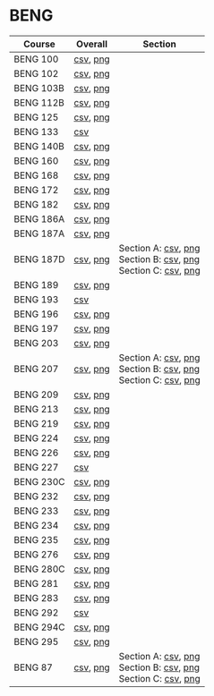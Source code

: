 # BENG

| Course | Overall | Section |
| ------ | ------- | ------- |
| BENG 100 | [csv](https://github.com/UCSD-Historical-Enrollment-Data/2024Spring/blob/main/overall/BENG%20100.csv), [png](https://raw.githubusercontent.com/UCSD-Historical-Enrollment-Data/2024Spring/main/plot_overall/BENG%20100.png) |  |
| BENG 102 | [csv](https://github.com/UCSD-Historical-Enrollment-Data/2024Spring/blob/main/overall/BENG%20102.csv), [png](https://raw.githubusercontent.com/UCSD-Historical-Enrollment-Data/2024Spring/main/plot_overall/BENG%20102.png) |  |
| BENG 103B | [csv](https://github.com/UCSD-Historical-Enrollment-Data/2024Spring/blob/main/overall/BENG%20103B.csv), [png](https://raw.githubusercontent.com/UCSD-Historical-Enrollment-Data/2024Spring/main/plot_overall/BENG%20103B.png) |  |
| BENG 112B | [csv](https://github.com/UCSD-Historical-Enrollment-Data/2024Spring/blob/main/overall/BENG%20112B.csv), [png](https://raw.githubusercontent.com/UCSD-Historical-Enrollment-Data/2024Spring/main/plot_overall/BENG%20112B.png) |  |
| BENG 125 | [csv](https://github.com/UCSD-Historical-Enrollment-Data/2024Spring/blob/main/overall/BENG%20125.csv), [png](https://raw.githubusercontent.com/UCSD-Historical-Enrollment-Data/2024Spring/main/plot_overall/BENG%20125.png) |  |
| BENG 133 | [csv](https://github.com/UCSD-Historical-Enrollment-Data/2024Spring/blob/main/overall/BENG%20133.csv) |  |
| BENG 140B | [csv](https://github.com/UCSD-Historical-Enrollment-Data/2024Spring/blob/main/overall/BENG%20140B.csv), [png](https://raw.githubusercontent.com/UCSD-Historical-Enrollment-Data/2024Spring/main/plot_overall/BENG%20140B.png) |  |
| BENG 160 | [csv](https://github.com/UCSD-Historical-Enrollment-Data/2024Spring/blob/main/overall/BENG%20160.csv), [png](https://raw.githubusercontent.com/UCSD-Historical-Enrollment-Data/2024Spring/main/plot_overall/BENG%20160.png) |  |
| BENG 168 | [csv](https://github.com/UCSD-Historical-Enrollment-Data/2024Spring/blob/main/overall/BENG%20168.csv), [png](https://raw.githubusercontent.com/UCSD-Historical-Enrollment-Data/2024Spring/main/plot_overall/BENG%20168.png) |  |
| BENG 172 | [csv](https://github.com/UCSD-Historical-Enrollment-Data/2024Spring/blob/main/overall/BENG%20172.csv), [png](https://raw.githubusercontent.com/UCSD-Historical-Enrollment-Data/2024Spring/main/plot_overall/BENG%20172.png) |  |
| BENG 182 | [csv](https://github.com/UCSD-Historical-Enrollment-Data/2024Spring/blob/main/overall/BENG%20182.csv), [png](https://raw.githubusercontent.com/UCSD-Historical-Enrollment-Data/2024Spring/main/plot_overall/BENG%20182.png) |  |
| BENG 186A | [csv](https://github.com/UCSD-Historical-Enrollment-Data/2024Spring/blob/main/overall/BENG%20186A.csv), [png](https://raw.githubusercontent.com/UCSD-Historical-Enrollment-Data/2024Spring/main/plot_overall/BENG%20186A.png) |  |
| BENG 187A | [csv](https://github.com/UCSD-Historical-Enrollment-Data/2024Spring/blob/main/overall/BENG%20187A.csv), [png](https://raw.githubusercontent.com/UCSD-Historical-Enrollment-Data/2024Spring/main/plot_overall/BENG%20187A.png) |  |
| BENG 187D | [csv](https://github.com/UCSD-Historical-Enrollment-Data/2024Spring/blob/main/overall/BENG%20187D.csv), [png](https://raw.githubusercontent.com/UCSD-Historical-Enrollment-Data/2024Spring/main/plot_overall/BENG%20187D.png) | Section A: [csv](https://github.com/UCSD-Historical-Enrollment-Data/2024Spring/blob/main/section/BENG%20187D_A.csv), [png](https://raw.githubusercontent.com/UCSD-Historical-Enrollment-Data/2024Spring/main/plot_section/BENG%20187D_A.png)<br>Section B: [csv](https://github.com/UCSD-Historical-Enrollment-Data/2024Spring/blob/main/section/BENG%20187D_B.csv), [png](https://raw.githubusercontent.com/UCSD-Historical-Enrollment-Data/2024Spring/main/plot_section/BENG%20187D_B.png)<br>Section C: [csv](https://github.com/UCSD-Historical-Enrollment-Data/2024Spring/blob/main/section/BENG%20187D_C.csv), [png](https://raw.githubusercontent.com/UCSD-Historical-Enrollment-Data/2024Spring/main/plot_section/BENG%20187D_C.png) |
| BENG 189 | [csv](https://github.com/UCSD-Historical-Enrollment-Data/2024Spring/blob/main/overall/BENG%20189.csv), [png](https://raw.githubusercontent.com/UCSD-Historical-Enrollment-Data/2024Spring/main/plot_overall/BENG%20189.png) |  |
| BENG 193 | [csv](https://github.com/UCSD-Historical-Enrollment-Data/2024Spring/blob/main/overall/BENG%20193.csv) |  |
| BENG 196 | [csv](https://github.com/UCSD-Historical-Enrollment-Data/2024Spring/blob/main/overall/BENG%20196.csv), [png](https://raw.githubusercontent.com/UCSD-Historical-Enrollment-Data/2024Spring/main/plot_overall/BENG%20196.png) |  |
| BENG 197 | [csv](https://github.com/UCSD-Historical-Enrollment-Data/2024Spring/blob/main/overall/BENG%20197.csv), [png](https://raw.githubusercontent.com/UCSD-Historical-Enrollment-Data/2024Spring/main/plot_overall/BENG%20197.png) |  |
| BENG 203 | [csv](https://github.com/UCSD-Historical-Enrollment-Data/2024Spring/blob/main/overall/BENG%20203.csv), [png](https://raw.githubusercontent.com/UCSD-Historical-Enrollment-Data/2024Spring/main/plot_overall/BENG%20203.png) |  |
| BENG 207 | [csv](https://github.com/UCSD-Historical-Enrollment-Data/2024Spring/blob/main/overall/BENG%20207.csv), [png](https://raw.githubusercontent.com/UCSD-Historical-Enrollment-Data/2024Spring/main/plot_overall/BENG%20207.png) | Section A: [csv](https://github.com/UCSD-Historical-Enrollment-Data/2024Spring/blob/main/section/BENG%20207_A.csv), [png](https://raw.githubusercontent.com/UCSD-Historical-Enrollment-Data/2024Spring/main/plot_section/BENG%20207_A.png)<br>Section B: [csv](https://github.com/UCSD-Historical-Enrollment-Data/2024Spring/blob/main/section/BENG%20207_B.csv), [png](https://raw.githubusercontent.com/UCSD-Historical-Enrollment-Data/2024Spring/main/plot_section/BENG%20207_B.png)<br>Section C: [csv](https://github.com/UCSD-Historical-Enrollment-Data/2024Spring/blob/main/section/BENG%20207_C.csv), [png](https://raw.githubusercontent.com/UCSD-Historical-Enrollment-Data/2024Spring/main/plot_section/BENG%20207_C.png) |
| BENG 209 | [csv](https://github.com/UCSD-Historical-Enrollment-Data/2024Spring/blob/main/overall/BENG%20209.csv), [png](https://raw.githubusercontent.com/UCSD-Historical-Enrollment-Data/2024Spring/main/plot_overall/BENG%20209.png) |  |
| BENG 213 | [csv](https://github.com/UCSD-Historical-Enrollment-Data/2024Spring/blob/main/overall/BENG%20213.csv), [png](https://raw.githubusercontent.com/UCSD-Historical-Enrollment-Data/2024Spring/main/plot_overall/BENG%20213.png) |  |
| BENG 219 | [csv](https://github.com/UCSD-Historical-Enrollment-Data/2024Spring/blob/main/overall/BENG%20219.csv), [png](https://raw.githubusercontent.com/UCSD-Historical-Enrollment-Data/2024Spring/main/plot_overall/BENG%20219.png) |  |
| BENG 224 | [csv](https://github.com/UCSD-Historical-Enrollment-Data/2024Spring/blob/main/overall/BENG%20224.csv), [png](https://raw.githubusercontent.com/UCSD-Historical-Enrollment-Data/2024Spring/main/plot_overall/BENG%20224.png) |  |
| BENG 226 | [csv](https://github.com/UCSD-Historical-Enrollment-Data/2024Spring/blob/main/overall/BENG%20226.csv), [png](https://raw.githubusercontent.com/UCSD-Historical-Enrollment-Data/2024Spring/main/plot_overall/BENG%20226.png) |  |
| BENG 227 | [csv](https://github.com/UCSD-Historical-Enrollment-Data/2024Spring/blob/main/overall/BENG%20227.csv) |  |
| BENG 230C | [csv](https://github.com/UCSD-Historical-Enrollment-Data/2024Spring/blob/main/overall/BENG%20230C.csv), [png](https://raw.githubusercontent.com/UCSD-Historical-Enrollment-Data/2024Spring/main/plot_overall/BENG%20230C.png) |  |
| BENG 232 | [csv](https://github.com/UCSD-Historical-Enrollment-Data/2024Spring/blob/main/overall/BENG%20232.csv), [png](https://raw.githubusercontent.com/UCSD-Historical-Enrollment-Data/2024Spring/main/plot_overall/BENG%20232.png) |  |
| BENG 233 | [csv](https://github.com/UCSD-Historical-Enrollment-Data/2024Spring/blob/main/overall/BENG%20233.csv), [png](https://raw.githubusercontent.com/UCSD-Historical-Enrollment-Data/2024Spring/main/plot_overall/BENG%20233.png) |  |
| BENG 234 | [csv](https://github.com/UCSD-Historical-Enrollment-Data/2024Spring/blob/main/overall/BENG%20234.csv), [png](https://raw.githubusercontent.com/UCSD-Historical-Enrollment-Data/2024Spring/main/plot_overall/BENG%20234.png) |  |
| BENG 235 | [csv](https://github.com/UCSD-Historical-Enrollment-Data/2024Spring/blob/main/overall/BENG%20235.csv), [png](https://raw.githubusercontent.com/UCSD-Historical-Enrollment-Data/2024Spring/main/plot_overall/BENG%20235.png) |  |
| BENG 276 | [csv](https://github.com/UCSD-Historical-Enrollment-Data/2024Spring/blob/main/overall/BENG%20276.csv), [png](https://raw.githubusercontent.com/UCSD-Historical-Enrollment-Data/2024Spring/main/plot_overall/BENG%20276.png) |  |
| BENG 280C | [csv](https://github.com/UCSD-Historical-Enrollment-Data/2024Spring/blob/main/overall/BENG%20280C.csv), [png](https://raw.githubusercontent.com/UCSD-Historical-Enrollment-Data/2024Spring/main/plot_overall/BENG%20280C.png) |  |
| BENG 281 | [csv](https://github.com/UCSD-Historical-Enrollment-Data/2024Spring/blob/main/overall/BENG%20281.csv), [png](https://raw.githubusercontent.com/UCSD-Historical-Enrollment-Data/2024Spring/main/plot_overall/BENG%20281.png) |  |
| BENG 283 | [csv](https://github.com/UCSD-Historical-Enrollment-Data/2024Spring/blob/main/overall/BENG%20283.csv), [png](https://raw.githubusercontent.com/UCSD-Historical-Enrollment-Data/2024Spring/main/plot_overall/BENG%20283.png) |  |
| BENG 292 | [csv](https://github.com/UCSD-Historical-Enrollment-Data/2024Spring/blob/main/overall/BENG%20292.csv) |  |
| BENG 294C | [csv](https://github.com/UCSD-Historical-Enrollment-Data/2024Spring/blob/main/overall/BENG%20294C.csv), [png](https://raw.githubusercontent.com/UCSD-Historical-Enrollment-Data/2024Spring/main/plot_overall/BENG%20294C.png) |  |
| BENG 295 | [csv](https://github.com/UCSD-Historical-Enrollment-Data/2024Spring/blob/main/overall/BENG%20295.csv), [png](https://raw.githubusercontent.com/UCSD-Historical-Enrollment-Data/2024Spring/main/plot_overall/BENG%20295.png) |  |
| BENG 87 | [csv](https://github.com/UCSD-Historical-Enrollment-Data/2024Spring/blob/main/overall/BENG%2087.csv), [png](https://raw.githubusercontent.com/UCSD-Historical-Enrollment-Data/2024Spring/main/plot_overall/BENG%2087.png) | Section A: [csv](https://github.com/UCSD-Historical-Enrollment-Data/2024Spring/blob/main/section/BENG%2087_A.csv), [png](https://raw.githubusercontent.com/UCSD-Historical-Enrollment-Data/2024Spring/main/plot_section/BENG%2087_A.png)<br>Section B: [csv](https://github.com/UCSD-Historical-Enrollment-Data/2024Spring/blob/main/section/BENG%2087_B.csv), [png](https://raw.githubusercontent.com/UCSD-Historical-Enrollment-Data/2024Spring/main/plot_section/BENG%2087_B.png)<br>Section C: [csv](https://github.com/UCSD-Historical-Enrollment-Data/2024Spring/blob/main/section/BENG%2087_C.csv), [png](https://raw.githubusercontent.com/UCSD-Historical-Enrollment-Data/2024Spring/main/plot_section/BENG%2087_C.png) |
